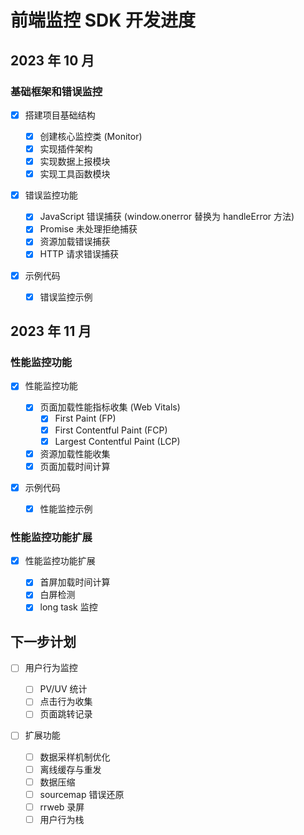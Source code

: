 # 前端监控 SDK 开发进度

## 2023 年 10 月

### 基础框架和错误监控

- [x] 搭建项目基础结构

  - [x] 创建核心监控类 (Monitor)
  - [x] 实现插件架构
  - [x] 实现数据上报模块
  - [x] 实现工具函数模块

- [x] 错误监控功能

  - [x] JavaScript 错误捕获 (window.onerror 替换为 handleError 方法)
  - [x] Promise 未处理拒绝捕获
  - [x] 资源加载错误捕获
  - [x] HTTP 请求错误捕获

- [x] 示例代码
  - [x] 错误监控示例

## 2023 年 11 月

### 性能监控功能

- [x] 性能监控功能

  - [x] 页面加载性能指标收集 (Web Vitals)
    - [x] First Paint (FP)
    - [x] First Contentful Paint (FCP)
    - [x] Largest Contentful Paint (LCP)
  - [x] 资源加载性能收集
  - [x] 页面加载时间计算

- [x] 示例代码
  - [x] 性能监控示例

### 性能监控功能扩展

- [x] 性能监控功能扩展

  - [x] 首屏加载时间计算
  - [x] 白屏检测
  - [x] long task 监控

## 下一步计划

- [ ] 用户行为监控

  - [ ] PV/UV 统计
  - [ ] 点击行为收集
  - [ ] 页面跳转记录

- [ ] 扩展功能
  - [ ] 数据采样机制优化
  - [ ] 离线缓存与重发
  - [ ] 数据压缩
  - [ ] sourcemap 错误还原
  - [ ] rrweb 录屏
  - [ ] 用户行为栈
